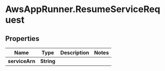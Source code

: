 # AwsAppRunner.ResumeServiceRequest

## Properties

Name | Type | Description | Notes
------------ | ------------- | ------------- | -------------
**serviceArn** | **String** |  | 



